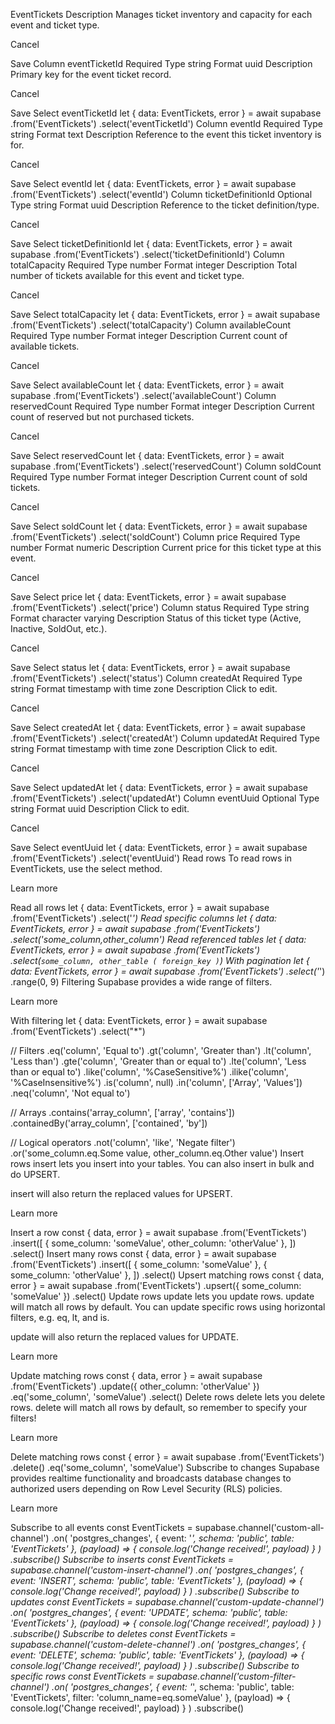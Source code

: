 EventTickets
Description
Manages ticket inventory and capacity for each event and ticket type.

Cancel

Save
Column
eventTicketId
Required
Type
string
Format
uuid
Description
Primary key for the event ticket record.

Cancel

Save
Select eventTicketId
let { data: EventTickets, error } = await supabase
  .from('EventTickets')
  .select('eventTicketId')
Column
eventId
Required
Type
string
Format
text
Description
Reference to the event this ticket inventory is for.

Cancel

Save
Select eventId
let { data: EventTickets, error } = await supabase
  .from('EventTickets')
  .select('eventId')
Column
ticketDefinitionId
Optional
Type
string
Format
uuid
Description
Reference to the ticket definition/type.

Cancel

Save
Select ticketDefinitionId
let { data: EventTickets, error } = await supabase
  .from('EventTickets')
  .select('ticketDefinitionId')
Column
totalCapacity
Required
Type
number
Format
integer
Description
Total number of tickets available for this event and ticket type.

Cancel

Save
Select totalCapacity
let { data: EventTickets, error } = await supabase
  .from('EventTickets')
  .select('totalCapacity')
Column
availableCount
Required
Type
number
Format
integer
Description
Current count of available tickets.

Cancel

Save
Select availableCount
let { data: EventTickets, error } = await supabase
  .from('EventTickets')
  .select('availableCount')
Column
reservedCount
Required
Type
number
Format
integer
Description
Current count of reserved but not purchased tickets.

Cancel

Save
Select reservedCount
let { data: EventTickets, error } = await supabase
  .from('EventTickets')
  .select('reservedCount')
Column
soldCount
Required
Type
number
Format
integer
Description
Current count of sold tickets.

Cancel

Save
Select soldCount
let { data: EventTickets, error } = await supabase
  .from('EventTickets')
  .select('soldCount')
Column
price
Required
Type
number
Format
numeric
Description
Current price for this ticket type at this event.

Cancel

Save
Select price
let { data: EventTickets, error } = await supabase
  .from('EventTickets')
  .select('price')
Column
status
Required
Type
string
Format
character varying
Description
Status of this ticket type (Active, Inactive, SoldOut, etc.).

Cancel

Save
Select status
let { data: EventTickets, error } = await supabase
  .from('EventTickets')
  .select('status')
Column
createdAt
Required
Type
string
Format
timestamp with time zone
Description
Click to edit.

Cancel

Save
Select createdAt
let { data: EventTickets, error } = await supabase
  .from('EventTickets')
  .select('createdAt')
Column
updatedAt
Required
Type
string
Format
timestamp with time zone
Description
Click to edit.

Cancel

Save
Select updatedAt
let { data: EventTickets, error } = await supabase
  .from('EventTickets')
  .select('updatedAt')
Column
eventUuid
Optional
Type
string
Format
uuid
Description
Click to edit.

Cancel

Save
Select eventUuid
let { data: EventTickets, error } = await supabase
  .from('EventTickets')
  .select('eventUuid')
Read rows
To read rows in EventTickets, use the select method.

Learn more

Read all rows
let { data: EventTickets, error } = await supabase
  .from('EventTickets')
  .select('*')
Read specific columns
let { data: EventTickets, error } = await supabase
  .from('EventTickets')
  .select('some_column,other_column')
Read referenced tables
let { data: EventTickets, error } = await supabase
  .from('EventTickets')
  .select(`
    some_column,
    other_table (
      foreign_key
    )
  `)
With pagination
let { data: EventTickets, error } = await supabase
  .from('EventTickets')
  .select('*')
  .range(0, 9)
Filtering
Supabase provides a wide range of filters.

Learn more

With filtering
let { data: EventTickets, error } = await supabase
  .from('EventTickets')
  .select("*")

  // Filters
  .eq('column', 'Equal to')
  .gt('column', 'Greater than')
  .lt('column', 'Less than')
  .gte('column', 'Greater than or equal to')
  .lte('column', 'Less than or equal to')
  .like('column', '%CaseSensitive%')
  .ilike('column', '%CaseInsensitive%')
  .is('column', null)
  .in('column', ['Array', 'Values'])
  .neq('column', 'Not equal to')

  // Arrays
  .contains('array_column', ['array', 'contains'])
  .containedBy('array_column', ['contained', 'by'])

  // Logical operators
  .not('column', 'like', 'Negate filter')
  .or('some_column.eq.Some value, other_column.eq.Other value')
Insert rows
insert lets you insert into your tables. You can also insert in bulk and do UPSERT.

insert will also return the replaced values for UPSERT.

Learn more

Insert a row
const { data, error } = await supabase
  .from('EventTickets')
  .insert([
    { some_column: 'someValue', other_column: 'otherValue' },
  ])
  .select()
Insert many rows
const { data, error } = await supabase
  .from('EventTickets')
  .insert([
    { some_column: 'someValue' },
    { some_column: 'otherValue' },
  ])
  .select()
Upsert matching rows
const { data, error } = await supabase
  .from('EventTickets')
  .upsert({ some_column: 'someValue' })
  .select()
Update rows
update lets you update rows. update will match all rows by default. You can update specific rows using horizontal filters, e.g. eq, lt, and is.

update will also return the replaced values for UPDATE.

Learn more

Update matching rows
const { data, error } = await supabase
  .from('EventTickets')
  .update({ other_column: 'otherValue' })
  .eq('some_column', 'someValue')
  .select()
Delete rows
delete lets you delete rows. delete will match all rows by default, so remember to specify your filters!

Learn more

Delete matching rows
const { error } = await supabase
  .from('EventTickets')
  .delete()
  .eq('some_column', 'someValue')
Subscribe to changes
Supabase provides realtime functionality and broadcasts database changes to authorized users depending on Row Level Security (RLS) policies.

Learn more

Subscribe to all events
const EventTickets = supabase.channel('custom-all-channel')
  .on(
    'postgres_changes',
    { event: '*', schema: 'public', table: 'EventTickets' },
    (payload) => {
      console.log('Change received!', payload)
    }
  )
  .subscribe()
Subscribe to inserts
const EventTickets = supabase.channel('custom-insert-channel')
  .on(
    'postgres_changes',
    { event: 'INSERT', schema: 'public', table: 'EventTickets' },
    (payload) => {
      console.log('Change received!', payload)
    }
  )
  .subscribe()
Subscribe to updates
const EventTickets = supabase.channel('custom-update-channel')
  .on(
    'postgres_changes',
    { event: 'UPDATE', schema: 'public', table: 'EventTickets' },
    (payload) => {
      console.log('Change received!', payload)
    }
  )
  .subscribe()
Subscribe to deletes
const EventTickets = supabase.channel('custom-delete-channel')
  .on(
    'postgres_changes',
    { event: 'DELETE', schema: 'public', table: 'EventTickets' },
    (payload) => {
      console.log('Change received!', payload)
    }
  )
  .subscribe()
Subscribe to specific rows
const EventTickets = supabase.channel('custom-filter-channel')
  .on(
    'postgres_changes',
    { event: '*', schema: 'public', table: 'EventTickets', filter: 'column_name=eq.someValue' },
    (payload) => {
      console.log('Change received!', payload)
    }
  )
  .subscribe()